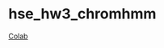 # hse_hw3_chromhmm
[Colab](https://colab.research.google.com/drive/1somkhIp5qXtbhXKXoU25cMucevZ1TUEj?usp=sharing)

